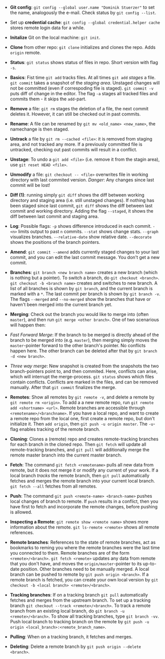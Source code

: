  - **Git config**: `git config --global user.name "Dominik Stuerzer"` to set the name, analogously the e-mail. Check status by `git config --list`.
 - Set up **credential cache**: `git config --global credential.helper cache` stores remote login data for a while.
 - **Initalize** Git on the local machine: `git init`.
 - **Clone** from other repo: `git clone` initializes and clones the repo. Adds `origin` remote. 
 - **Status**: `git status` shows status of files in repo. Short version with flag `-s`.
 - **Basics**: Fist time `git add` tracks files. At all times `git add` *stages* a file. `git commit` takes a snapshot of the *staging area*. Unstaged changes will not be committed (even if correspoding file is staged). `git commit -v` puts diff of change in the editor. The flag `-a` stages all tracked files and commits them - it skips the `add`-part.
 - **Remove** a file: `git rm` stages the deletion of a file, the next commit deletes it. However, it can still be checked out in past commits.
 - **Rename**: A file can be renamed by `git mv <old_name> <new_name>`, the namechange is then staged.
 - **Untrack** a file by `git rm --cached <file>`: it is removed from staging area, and not tracked any more. If a previously committed file is untracked, checking out past commits will result in a conflict.
 - **Unstage**: To undo a `git add <file>` (i.e. remove it from the stagin area), use `git reset HEAD <file>`.
 - **Unmodify** a file: `git checkout -- <file>` overwrites file in working directory with last commited version. *Danger*: Any changes since last commit will be lost!
 - **Diff (1)**: running simply `git diff` shows the diff between working directory and staging area (i.e. still unstaged changes). If nothing has been staged since last commit, `git diff` shows the diff between last commit and working directory. Adding the flag `--staged`, it shows the diff between last commit and staging area.
 - **Log**: Possible flags: `-p` shows difference introduced in each commit. `-<n>` limits output to past `n` commits. `--stat` shows change stats. `--graph` visualizes branches. `--relative-date` show relative date. `--decorate` shows the positions of the branch pointers.
 - **Amend**: `git commit --amend` adds currently staged changes to your last commit, and you can edit the last commit message. You don't get a new commit. 
 - **Branches**: `git branch <new branch name>` creates a new branch (which is nothing but a pointer). To switch a branch, do `git checkout <branch>`. `git checkout -b <branch name>` creates and switches to new branch. A list of all branches is shown by `git branch`, and the current branch is marked with a `*`. The last commit per branch is shown by `git branch -v`. The flags `--merged` and `--no-merged` show the branches that have or haven't been merged into the current branch yet. 
 - **Merging**: Check out the branch you would like to merge into (often `master`), and then run `git merge <other branch>`. One of two scenarious will happen then:

  - *Fast Forward Merge*: If the branch to be merged is directly ahead of the branch to be merged into (e.g. `master`), then merging simply moves the `master`-pointer forward to the other branch's pointer. No conflicts happen here. The other branch can be deleted after that by `git branch -d <new branch>`.
  - *Three way merge*: New snapshot is created from the snapshots the two branch-pointers point to, and then commited. Here, conflicts can arise, which will interrupt the merge-process. `git status` shows which files contain conflicts. Conflicts are marked in the files, and can be removed manually. After that `git commit` finalizes the merge.

 - **Remotes**: Show all remotes by `git remote -v`, and delete a remote by `git remote rm <origin>`. To add a a new remote repo, run `git remote add <shortname> <url>`. Remote branches are accessible through `<remotename>/<branchname>`. If you have a local repo, and want to create a remote repo from the local one, first create a remote repo, but don't initialize it. Then `add origin`, then `git push -u origin master`. The `-u`-flag enables tracking of the remote branch.
 - **Cloning**: Clones a (remote) repo and creates remote-tracking branches for each branch in the cloned repo. Then `git fetch` will update all remote-tracking branches, and `git pull` will additionally merge the remote master branch into the current master branch.
 - **Fetch**: The command `git fetch <remotename>` pulls all new data from remote, but it does not merge it or modify any current of your work. If a local branch *tracks* the remote branch, then `git pull` automatically fetches and merges the remote branch into your current local branch. `git fetch --all` fetches from all remotes.
 - **Push**: The command `git push <remote-name> <branch-name>` pushes local changes of branch to remote. If `push` results in a conflict, then you have first to fetch and incorporate the remote changes, before pushing is allowed.
 - **Inspecting a Remote**: `git remote show <remote name>` shows more information about the remote. `git ls-remote <remote>` shows all remote references.
 - **Remote branches**: References to the state of remote branches, act as bookmarks to reming you where the remote branches were the last time you connected to them. Remote branches are of the form `<remote>/<branch>`. `git fetch <remote>` updates any data from remote that you don't have, and moves the `origin/master`-pointer to its up-to-date position. Other branches need to be manually merged. A local branch can be pushed to remote by `git push origin <branch>`. If a remote branch is fetched, you can create your own local version by `git checkout -b <local branch> <remote>/<branch>`.
 - **Tracking branches**: If on a tracking branch `git pull` automatically fetches and merges from the upstream branch. To set up a tracking branch `git checkout --track <remote>/<branch>`. To track a remote branch from an existing local branch, do `git branch -u <remote>/<branch>`. To show all tracking branches, type `git branch -vv`. Push local branch to tracking branch on the remote by `git push -u origin <local_branch>:<remote_branch_name>`.
 - **Pulling**: When on a tracking branch, it fetches and merges.
 - **Deleting**: Delete a remote branch by `git push origin --delete <branch>`.

